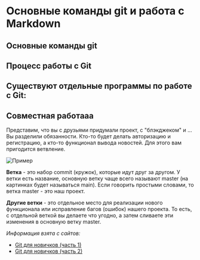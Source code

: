 # Основные команды git и работа с Markdown

## Основные команды git

## Процесс работы с Git

## Существуют отдельные программы по работе с Git:

## Совместная работааа

Представим, что вы с друзьями придумали проект, с "блэкджеком" и ... 
Вы разделили обязанности. Кто-то будет делать авторизацию и регистрацию, а кто-то функционал вывода новостей. 
Для этого вам пригодится ветвление.

![Пример](1.png)

**Ветка** - это набор commit (кружок), которые идут друг за другом. 
У ветки есть название, основную ветку чаще всего называют master (на картинках будет называться main). 
Если говорить простыми словами, то ветка master - это наш проект.

**Другие ветки** - это отдельное место для реализации нового функционала или исправление багов (ошибок) нашего проекта. 
То есть, с отдельной веткой вы делаете что угодно, а затем сливаете эти изменения в основную ветку master.

*Информация взята с сайтов:*
* [Git для новичков (часть 1)](https://habr.com/ru/post/541258/)
* [Git для новичков (часть 2)](https://habr.com/ru/post/542616/)
